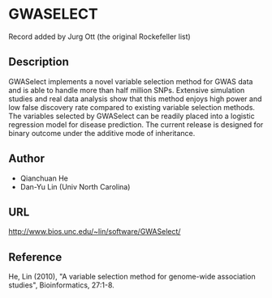 # GWASELECT
Record added by Jurg Ott (the original Rockefeller list)

## Description
GWASelect implements a novel variable selection method for GWAS data and is able to handle more than half million SNPs. Extensive simulation studies and real data analysis show that this method enjoys high power and low false discovery rate compared to existing variable selection methods. The variables selected by GWASelect can be readily placed into a logistic regression model for disease prediction. The current release is designed for binary outcome under the additive mode of inheritance.

## Author
* Qianchuan He
* Dan-Yu Lin (Univ North Carolina)

## URL
http://www.bios.unc.edu/~lin/software/GWASelect/

## Reference
He, Lin (2010), "A variable selection method for genome-wide association studies", Bioinformatics, 27:1-8.